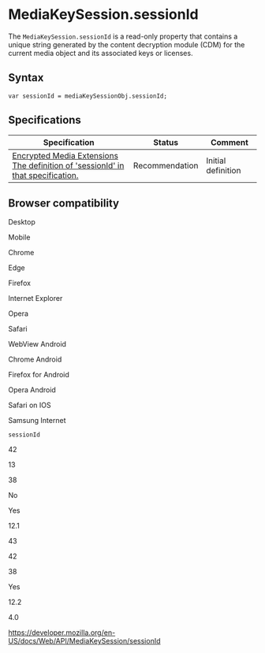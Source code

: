 # MediaKeySession.sessionId

The `MediaKeySession.sessionId` is a read-only property that contains a unique string generated by the content decryption module (CDM) for the current media object and its associated keys or licenses.

## Syntax

    var sessionId = mediaKeySessionObj.sessionId;

## Specifications

<table><thead><tr class="header"><th>Specification</th><th>Status</th><th>Comment</th></tr></thead><tbody><tr class="odd"><td><a href="https://w3c.github.io/encrypted-media/#dom-mediakeysession-sessionid">Encrypted Media Extensions<br />
<span class="small">The definition of 'sessionId' in that specification.</span></a></td><td><span class="spec-rec">Recommendation</span></td><td>Initial definition</td></tr></tbody></table>

## Browser compatibility

Desktop

Mobile

Chrome

Edge

Firefox

Internet Explorer

Opera

Safari

WebView Android

Chrome Android

Firefox for Android

Opera Android

Safari on IOS

Samsung Internet

`sessionId`

42

13

38

No

Yes

12.1

43

42

38

Yes

12.2

4.0

<a href="https://developer.mozilla.org/en-US/docs/Web/API/MediaKeySession/sessionId" class="_attribution-link">https://developer.mozilla.org/en-US/docs/Web/API/MediaKeySession/sessionId</a>
